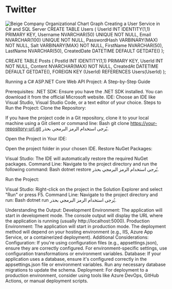 # Twitter
![Beige Company Organizational Chart Graph](https://github.com/user-attachments/assets/af9fdd75-0fbd-4d25-a684-8598ea7caae5)
Creating a User Service in C# and SQL Server
CREATE TABLE Users (
    UserId INT IDENTITY(1,1) PRIMARY KEY,
    Username NVARCHAR(50) UNIQUE NOT NULL,
    Email NVARCHAR(100) UNIQUE NOT NULL,
    PasswordHash VARBINARY(MAX) NOT NULL,
    Salt VARBINARY(MAX) NOT NULL,
    FirstName NVARCHAR(50),
    LastName NVARCHAR(50),
    CreatedDate DATETIME DEFAULT GETDATE()
);

CREATE TABLE Posts (
    PostId INT IDENTITY(1,1) PRIMARY KEY,
    UserId INT NOT NULL,
    Content NVARCHAR(MAX) NOT NULL,
    CreatedAt DATETIME DEFAULT GETDATE(),
    FOREIGN KEY (UserId) REFERENCES Users(UserId)
);


Running a C# ASP.NET Core Web API Project: A Step-by-Step Guide

Prerequisites:
.NET SDK: Ensure you have the .NET SDK installed. You can download it from the official Microsoft website.
IDE: Choose an IDE like Visual Studio, Visual Studio Code, or a text editor of your choice.
Steps to Run the Project:
Clone the Repository:

If you have the project code in a Git repository, clone it to your local machine using a Git client or command line:
Bash
git clone https://your-repository-url.git
يُرجى استخدام الرمز البرمجي بحذر.

Open the Project in Your IDE:

Open the project folder in your chosen IDE.
Restore NuGet Packages:

Visual Studio: The IDE will automatically restore the required NuGet packages.
Command Line: Navigate to the project directory and run the following command:
Bash
dotnet restore
يُرجى استخدام الرمز البرمجي بحذر.

Run the Project:

Visual Studio:
Right-click on the project in the Solution Explorer and select "Run" or press F5.
Command Line:
Navigate to the project directory and run:
Bash
dotnet run
يُرجى استخدام الرمز البرمجي بحذر.

Understanding the Output:
Development Environment:
The application will start in development mode.
The console output will display the URL where the application is running (usually http://localhost:5000).
Production Environment:
The application will start in production mode.
The deployment method will depend on your hosting environment (e.g., IIS, Azure App Service, or a containerized deployment).
Additional Considerations:
Configuration:
If you're using configuration files (e.g., appsettings.json), ensure they are correctly configured.
For environment-specific settings, use configuration transformations or environment variables.
Database:
If your application uses a database, ensure it's configured correctly in the appsettings.json file or environment variables.
Run any necessary database migrations to update the schema.
Deployment:
For deployment to a production environment, consider using tools like Azure DevOps, GitHub Actions, or manual deployment scripts.
